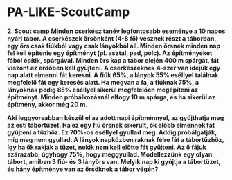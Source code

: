 # PA-LIKE-ScoutCamp
****2. Scout camp
Minden cserkész tanév legfontosabb eseménye a 10 napos nyári tábor. A cserkészek őrsönként (4-8 fő)
vesznek részt a táborban, egy őrs csak fiúkból vagy csak lányokból áll.
Minden őrsnek minden nap fel kell építenie egy építményt (pl. asztal, pad, polc). Az építményeket fából
építik, spárgával. Minden őrs kap a tábor elején 400 m spárgát, fát viszont az erdőben kell gyűjteni. A
cserkészeknek 4-szer van idejük egy nap alatt elmenni fát keresni. A fiúk 65%, a lányok 55% eséllyel
találnak megfelelő fát egy keresés alatt. Ha megvan a fa, a fiúknak 75%, a lányoknak pedig 85% eséllyel
sikerül megfelelően megépíteni az építményt. Minden próbálkozásnál elfogy 10 m spárga, és ha sikerül
az építmény, akkor még 20 m.****


****Aki leggyorsabban készül el az adott napi építménnyel, az gyújthatja meg az esti tábortüzet. Ha ez egy
fiú őrsnek sikerült, ők előbb elmennek fát gyűjteni a tűzhöz. Ez 70%-os eséllyel gyullad meg. Addig
próbálgatják, míg meg nem gyullad. A lányok napközben raknak félre fát a tábortűzhöz, így ha ők rakják
a tüzet, nekik nem kell előtte fát gyűjteni. Az ő fájuk szárazabb, úgyhogy 75%, hogy meggyullad.
Modellezzünk egy olyan tábort, amiben 3 fiú- és 3 lányőrs van. Melyik nap ki gyújtja a tábortüzet, és
hány építménye van az őrsöknek a tábor végén?****